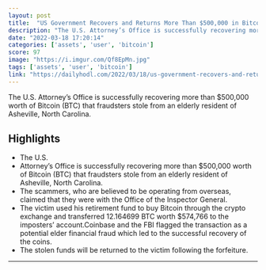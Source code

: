 ```yaml
---
layout: post
title:  "US Government Recovers and Returns More Than $500,000 in Bitcoin (BTC) Stolen From Coinbase User"
description: "The U.S. Attorney’s Office is successfully recovering more than $500,000 worth of Bitcoin (BTC) that fraudsters stole from an elderly resident of Asheville, North Carolina."
date: "2022-03-18 17:20:14"
categories: ['assets', 'user', 'bitcoin']
score: 97
image: "https://i.imgur.com/Qf8EpMn.jpg"
tags: ['assets', 'user', 'bitcoin']
link: "https://dailyhodl.com/2022/03/18/us-government-recovers-and-returns-more-than-500000-in-bitcoin-btc-stolen-from-coinbase-user/"
---
```


The U.S. Attorney’s Office is successfully recovering more than $500,000 worth of Bitcoin (BTC) that fraudsters stole from an elderly resident of Asheville, North Carolina.

## Highlights

- The U.S.
- Attorney’s Office is successfully recovering more than $500,000 worth of Bitcoin (BTC) that fraudsters stole from an elderly resident of Asheville, North Carolina.
- The scammers, who are believed to be operating from overseas, claimed that they were with the Office of the Inspector General.
- The victim used his retirement fund to buy Bitcoin through the crypto exchange and transferred 12.164699 BTC worth $574,766 to the imposters’ account.Coinbase and the FBI flagged the transaction as a potential elder financial fraud which led to the successful recovery of the coins.
- The stolen funds will be returned to the victim following the forfeiture.

---
